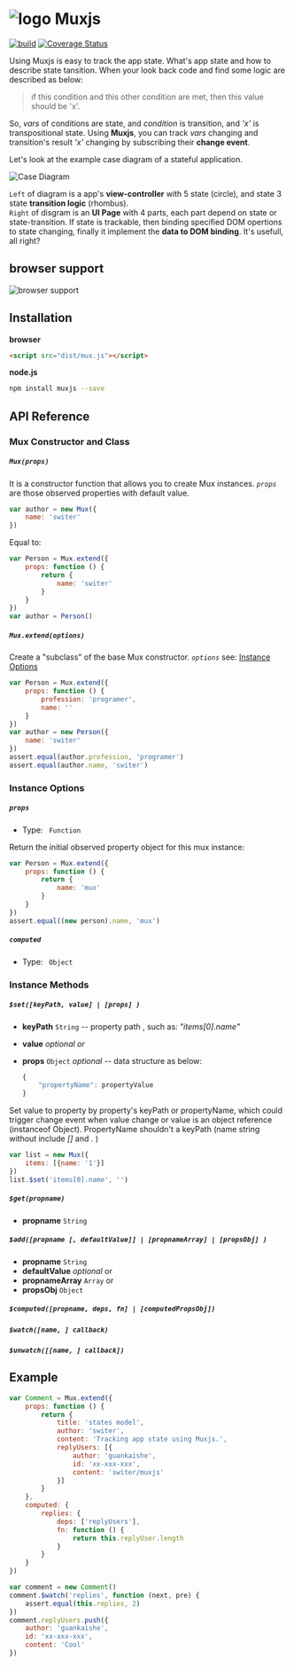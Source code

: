 ![logo](http://switer.qiniudn.com/mux-verti.png?imageView/2/w/110) Muxjs
===========
[![build](https://travis-ci.org/switer/muxjs.svg?branch=master)](https://travis-ci.org/switer/muxjs)
[![Coverage Status](https://coveralls.io/repos/switer/muxjs/badge.svg?branch=master)](https://coveralls.io/r/switer/muxjs?branch=master)

Using Muxjs is easy to track the app state. What's app state and how to describe state tansition. When your look back code and find some logic are described as below:
> if this condition and this other condition are met, then this value should be 'x'.

So,  *vars* of conditions are state, and *condition* is transition, and *'x'* is transpositional state. Using **Muxjs**, you can track  *vars* changing and transition's result *'x'*  changing by
subscribing their **change event**.

Let's look at the example case diagram of a stateful application. 

![Case Diagram](http://switer.qiniudn.com/muxjs.png)

`Left` of diagram is a app's **view-controller** with 5 state (circle), and state 3 state **transition logic** (rhombus).<br />
`Right` of disgram is an **UI Page** with 4 parts, each part depend on state or state-transition.
If state is trackable, then binding specified DOM opertions to state changing, 
finally it implement the **data to DOM binding**. It's usefull, all right?


## browser support
![browser support](https://ci.testling.com/switer/muxjs.png)

## Installation
**browser**
```html
<script src="dist/mux.js"></script>
```
**node.js**
```bash
npm install muxjs --save
```

## API Reference

### Mux Constructor and Class
##### *`Mux(props)`*
It is a constructor function that allows you to create Mux instances.
*`props`* are those observed properties with default value.

```js
var author = new Mux({
    name: 'switer'
})
```
Equal to:

```js
var Person = Mux.extend({
    props: function () {
        return {
            name: 'switer'
        }
    }
})
var author = Person()
```

##### *`Mux.extend(options)`*
Create a "subclass" of the base Mux constructor. *`options`* see: [Instance Options](#instance-options)

```js
var Person = Mux.extend({
    props: function () {
        profession: 'programer',
        name: ''
    }
})
var author = new Person({
    name: 'switer'
})
assert.equal(author.profession, 'programer')
assert.equal(author.name, 'switer')
```

### Instance Options
##### *`props`*
- Type: ` Function`

Return the initial observed property object for this mux instance:

```js
var Person = Mux.extend({
    props: function () {
        return {
            name: 'mux'
        }
    }
})
assert.equal((new person).name, 'mux')
```

##### *`computed`*
- Type: ` Object`

### Instance Methods
##### *`$set([keyPath, value] | [props] )`*
- **keyPath** `String` -- property path , such as:  *"items[0].name"*
- **value** *optional*
*or*
- **props** `Object` *optional* -- data structure as below:  
    
    ```js
    {
        "propertyName": propertyValue
    }
    ```

Set value to property by property's keyPath or propertyName, which could trigger change event when value change or value is an object reference (instanceof  Object). PropertyName shouldn't a keyPath (name string without include *[]* and *.* )
```js
var list = new Mux({
    items: [{name: '1'}]
})
list.$set('items[0].name', '')
```

##### *`$get(propname)`*
- **propname** `String`

##### *`$add([propname [, defaultValue]] | [propnameArray] | [propsObj] )`*
- **propname** `String` 
- **defaultValue** *optional*
or
- **propnameArray** `Array` 
or 
- **propsObj** `Object` 

##### *`$computed([propname, deps, fn] | [computedPropsObj])`*

##### *`$watch([name, ] callback)`*

##### *`$unwatch([[name, ] callback])`*

## Example
```js
var Comment = Mux.extend({
    props: function () {
        return {
            title: 'states model',
            author: 'switer',
            content: 'Tracking app state using Muxjs.',
            replyUsers: [{
                author: 'guankaishe',
                id: 'xx-xxx-xxx',
                content: 'switer/muxjs'
            }]
        }
    },
    computed: {
        replies: {
            deps: ['replyUsers'],
            fn: function () {
                return this.replyUser.length
            }
        }
    }
})

var comment = new Comment()
comment.$watch('replies', function (next, pre) {
    assert.equal(this.replies, 2)
})
comment.replyUsers.push({
    author: 'guankaishe',
    id: 'xx-xxx-xxx',
    content: 'Cool'
})
```